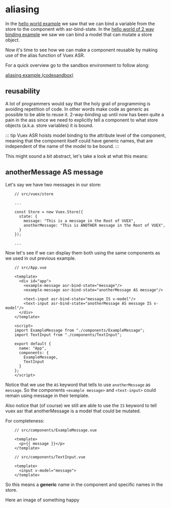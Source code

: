 # aliasing

In the [hello world example](./hello-world-example.html) we saw that we can bind a variable from the store to the component with asr-bind-state. In the [hello world of 2 way binding example](./hello-world-of-2-way-binding.html) we saw we can bind a model that can mutate a store object.

Now it's time to see how we can make a component reusable by making use of the alias function of Vuex ASR.

For a quick overview go to the sandbox environment to follow along:

[aliasing example (codesandbox)](https://codesandbox.io/s/manual-aliasing-qer7w)

## reusability

A lot of programmers would say that the holy grail of programming is avoiding repetition of code. In other words make code as generic as possible to be able to reuse it. 2-way-binding up until now has been quite a pain in the ass since we need to explicitly tell a component to what store objects (a.k.a. store variables) it is bound.

::: tip
Vuex ASR hoists model binding to the attribute level of the component, meaning that the component itself could have generic names, that are independent of the name of the model to be bound.
::: 

This might sound a bit abstract, let's take a look at what this means:

## anotherMessage AS message

Let's say we have two messages in our store:
```js{8}
    // src/vuex/store
    
    ...
    
    const Store = new Vuex.Store({
      state: {
        message: "This is a message in the Root of VUEX",
        anotherMessage: "This is ANOTHER message in the Root of VUEX",
      }
    });
    
    ...
```
Now let's see if we can display them both using the same components as we used in out previous example.
```vue{6,9}
    // src/App.vue
    
    <template>
      <div id="app">
        <example-message asr-bind-state="message"/>
    	<example-message asr-bind-state="anotherMessage AS message"/>
    
        <text-input asr-bind-state="message IS v-model"/>
        <text-input asr-bind-state="anotherMessage AS message IS v-model"/>
      </div>
    </template>
    
    <script>
    import ExampleMessage from "./components/ExampleMessage";
    import TextInput from "./components/TextInput";
    
    export default {
      name: "App",
      components: {
        ExampleMessage,
        TextInput
      }
    };
    </script>
```
Notice that we use the `AS` keyword that tells to use `anotherMessage` as `message`. So the components `<example message>` and `<text-input>` could remain using message in their template.

Also notice that (of course) we still are able to use the `IS` keyword to tell vuex asr that anotherMessage is a model that could be mutated.

For completeness:

```vue
    // src/components/ExampleMessage.vue
    
    <template>
      <p>{{ message }}</p>
    </template>
```

```vue
    // src/components/TextInput.vue
    
    <template>
      <input v-model="message">
    </template>
```

So this means a **generic** name in the component and specific names in the store. 

Here an image of something happy